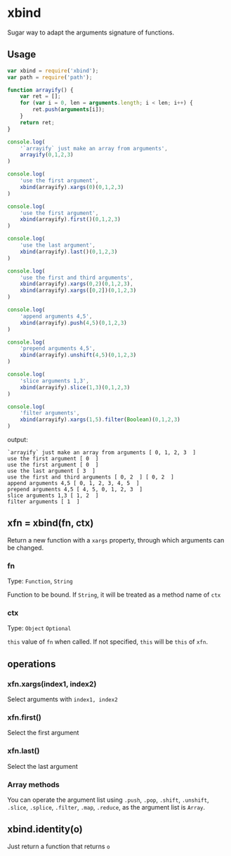 # xbind

Sugar way to adapt the arguments signature of functions.

## Usage

```javascript
var xbind = require('xbind');
var path = require('path');

function arrayify() {
    var ret = [];
    for (var i = 0, len = arguments.length; i < len; i++) {
        ret.push(arguments[i]);
    }
    return ret;
}

console.log(
    '`arrayify` just make an array from arguments',
    arrayify(0,1,2,3)
)

console.log(
    'use the first argument',
    xbind(arrayify).xargs(0)(0,1,2,3)
)

console.log(
    'use the first argument',
    xbind(arrayify).first()(0,1,2,3)
)

console.log(
    'use the last argument',
    xbind(arrayify).last()(0,1,2,3)
)

console.log(
    'use the first and third arguments',
    xbind(arrayify).xargs(0,2)(0,1,2,3),
    xbind(arrayify).xargs([0,2])(0,1,2,3)
)

console.log(
    'append arguments 4,5',
    xbind(arrayify).push(4,5)(0,1,2,3)
)

console.log(
    'prepend arguments 4,5',
    xbind(arrayify).unshift(4,5)(0,1,2,3)
)

console.log(
    'slice arguments 1,3',
    xbind(arrayify).slice(1,3)(0,1,2,3)
)

console.log(
    'filter arguments',
    xbind(arrayify).xargs(1,5).filter(Boolean)(0,1,2,3)
)

```

output:

```
`arrayify` just make an array from arguments [ 0, 1, 2, 3  ]
use the first argument [ 0  ]
use the first argument [ 0  ]
use the last argument [ 3  ]
use the first and third arguments [ 0, 2  ] [ 0, 2  ]
append arguments 4,5 [ 0, 1, 2, 3, 4, 5  ]
prepend arguments 4,5 [ 4, 5, 0, 1, 2, 3  ]
slice arguments 1,3 [ 1, 2  ]
filter arguments [ 1  ]
```

## xfn = xbind(fn, ctx)

Return a new function with a `xargs` property, through which arguments can be changed.

### fn

Type: `Function`, `String`

Function to be bound. If `String`, it will be treated as a method name of `ctx`

### ctx

Type: `Object`
`Optional`

`this` value of `fn` when called.
If not specified, `this` will be `this` of `xfn`.

## operations

### xfn.xargs(index1, index2)

Select arguments with `index1, index2`

### xfn.first()

Select the first argument

### xfn.last()

Select the last argument

### Array methods

You can operate the argument list using `.push`, `.pop`, `.shift`, `.unshift`, `.slice`, `.splice`, `.filter`, `.map`, `.reduce`, as the argument list is `Array`.


## xbind.identity(o)

Just return a function that returns `o`

